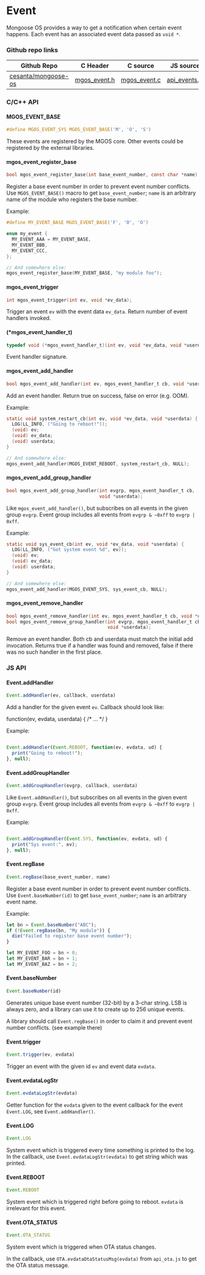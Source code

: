 
# Event

Mongoose OS provides a way to get a notification when certain event
happens. Each event has an associated event data passed as `void *`.
 
### Github repo links
| Github Repo | C Header | C source  | JS source |
| ----------- | -------- | --------  | ----------------- |
| [cesanta/mongoose-os](https://github.com/cesanta/mongoose-os)  | [mgos_event.h](https://github.com/cesanta/mongoose-os/tree/master/fw/include/mgos_event.h) | [mgos_event.c](https://github.com/cesanta/mongoose-os/tree/master/fw/include/../src/mgos_event.c) | [api_events.js](https://github.com/mongoose-os-libs/mjs/tree/master/fs/api_events.js)         |


### C/С++ API
#### MGOS_EVENT_BASE

```c
#define MGOS_EVENT_SYS MGOS_EVENT_BASE('M', 'O', 'S')
```

These events are registered by the MGOS core.
Other events could be registered by the external libraries.
 
#### mgos_event_register_base

```c
bool mgos_event_register_base(int base_event_number, const char *name);
```

Register a base event number in order to prevent event number conflicts.
Use `MGOS_EVENT_BASE()` macro to get `base_event_number`; `name` is an
arbitrary name of the module who registers the base number.

Example:
```c
#define MY_EVENT_BASE MGOS_EVENT_BASE('F', 'O', 'O')

enum my_event {
  MY_EVENT_AAA = MY_EVENT_BASE,
  MY_EVENT_BBB,
  MY_EVENT_CCC,
};

// And somewhere else:
mgos_event_register_base(MY_EVENT_BASE, "my module foo");
```
 
#### mgos_event_trigger

```c
int mgos_event_trigger(int ev, void *ev_data);
```
 Trigger an event `ev` with the event data `ev_data`. Return number of event
handlers invoked. 
#### (*mgos_event_handler_t)

```c
typedef void (*mgos_event_handler_t)(int ev, void *ev_data, void *userdata);
```
 Event handler signature. 
#### mgos_event_add_handler

```c
bool mgos_event_add_handler(int ev, mgos_event_handler_t cb, void *userdata);
```

Add an event handler. Return true on success, false on error (e.g. OOM).

Example:
```c
static void system_restart_cb(int ev, void *ev_data, void *userdata) {
  LOG(LL_INFO, ("Going to reboot!"));
  (void) ev;
  (void) ev_data;
  (void) userdata;
}

// And somewhere else:
mgos_event_add_handler(MGOS_EVENT_REBOOT, system_restart_cb, NULL);
```
 
#### mgos_event_add_group_handler

```c
bool mgos_event_add_group_handler(int evgrp, mgos_event_handler_t cb,
                                  void *userdata);
```

Like `mgos_event_add_handler()`, but subscribes on all events in the given
group `evgrp`. Event group includes all events from `evgrp & ~0xff` to
`evgrp | 0xff`.

Example:
```c
static void sys_event_cb(int ev, void *ev_data, void *userdata) {
  LOG(LL_INFO, ("Got system event %d", ev));
  (void) ev;
  (void) ev_data;
  (void) userdata;
}

// And somewhere else:
mgos_event_add_handler(MGOS_EVENT_SYS, sys_event_cb, NULL);
```
 
#### mgos_event_remove_handler

```c
bool mgos_event_remove_handler(int ev, mgos_event_handler_t cb, void *userdata);
bool mgos_event_remove_group_handler(int evgrp, mgos_event_handler_t cb,
                                     void *userdata);
```

Remove an event handler.
Both cb and userdata must match the initial add invocation.
Returns true if a handler was found and removed, false if there was no
such handler in the first place.
 

### JS API
#### Event.addHandler

```javascript
Event.addHandler(ev, callback, userdata)
```
Add a handler for the given event `ev`. Callback should look like:

function(ev, evdata, userdata) { /* ... */ }

Example:
```javascript

Event.addHandler(Event.REBOOT, function(ev, evdata, ud) {
  print("Going to reboot!");
}, null);
```
#### Event.addGroupHandler

```javascript
Event.addGroupHandler(evgrp, callback, userdata)
```
Like `Event.addHandler()`, but subscribes on all events in the given
event group `evgrp`. Event group includes all events from `evgrp & ~0xff`
to `evgrp | 0xff`.

Example:
```javascript

Event.addGroupHandler(Event.SYS, function(ev, evdata, ud) {
  print("Sys event:", ev);
}, null);
```
#### Event.regBase

```javascript
Event.regBase(base_event_number, name)
```
Register a base event number in order to prevent event number conflicts.
Use `Event.baseNumber(id)` to get `base_event_number`; `name` is an
arbitrary event name.

Example:
```javascript
let bn = Event.baseNumber("ABC");
if (!Event.regBase(bn, "My module")) {
  die("Failed to register base event number");
}

let MY_EVENT_FOO = bn + 0;
let MY_EVENT_BAR = bn + 1;
let MY_EVENT_BAZ = bn + 2;
```
#### Event.baseNumber

```javascript
Event.baseNumber(id)
```
Generates unique base event number (32-bit) by a 3-char string.
LSB is always zero, and a library can use it to create up to 256 unique
events.

A library should call `Event.regBase()` in order to claim
it and prevent event number conflicts. (see example there)
#### Event.trigger

```javascript
Event.trigger(ev, evdata)
```
Trigger an event with the given id `ev` and event data `evdata`.
#### Event.evdataLogStr

```javascript
Event.evdataLogStr(evdata)
```
Getter function for the `evdata` given to the event callback for the event
`Event.LOG`, see `Event.addHandler()`.
#### Event.LOG

```javascript
Event.LOG
```
System event which is triggered every time something is printed to the
log.  In the callback, use `Event.evdataLogStr(evdata)` to get string
which was printed.
#### Event.REBOOT

```javascript
Event.REBOOT
```
System event which is triggered right before going to reboot. `evdata`
is irrelevant for this event.
#### Event.OTA_STATUS

```javascript
Event.OTA_STATUS
```
System event which is triggered when OTA status changes.

In the callback, use `OTA.evdataOtaStatusMsg(evdata)` from `api_ota.js` to
get the OTA status message.
